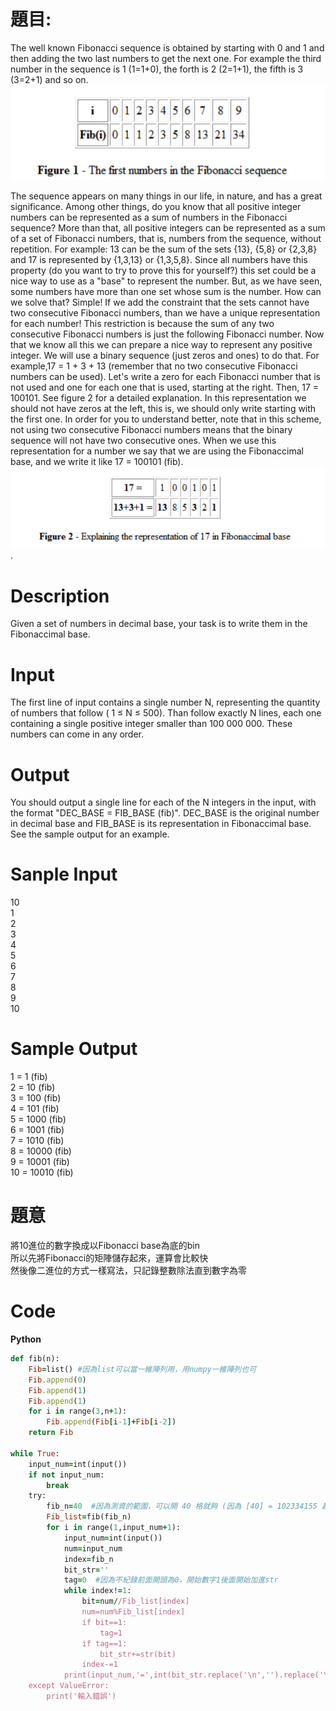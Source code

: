 # 題目:  
The well known Fibonacci sequence is obtained by starting with 0 and 1 and then adding the two last numbers to get the next one. For example the third number in the sequence is 1 (1=1+0), the forth is 2 (2=1+1), the fifth is 3 (3=2+1) and so on.   
![image](https://github.com/Adalyne/CPE/blob/31e436664804d855afde8cf7deb26156c7854755/CPE49/Fibonacci.png)

The sequence appears on many things in our life, in nature, and has a great significance. Among other things, do you know that all positive integer numbers can be represented as a sum of numbers in the Fibonacci sequence? More than that, all positive integers can be represented as a sum of a set of Fibonacci numbers, that is, numbers from the sequence, without repetition. For example: 13 can be the sum of the sets {13}, {5,8} or {2,3,8} and 17 is represented by {1,3,13} or {1,3,5,8}. Since all numbers have this property (do you want to try to prove this for yourself?) this set could be a nice way to use as a "base" to represent the number. But, as we have seen, some numbers have more than one set whose sum is the number. How can we solve that? Simple! If we add the constraint that the sets cannot have two consecutive Fibonacci numbers, than we have a unique representation for each number! This restriction is because the sum of any two consecutive Fibonacci numbers is just the following Fibonacci number.
Now that we know all this we can prepare a nice way to represent any positive integer. We will use a binary sequence (just zeros and ones) to do that. For example,17 = 1 + 3 + 13 (remember that no two consecutive Fibonacci numbers can be used). Let's write a zero for each Fibonacci number that is not used and one for each one that is used, starting at the right. Then, 17 = 100101. See figure 2 for a detailed explanation. In this representation we should not have zeros at the left, this is, we should only write starting with the first one. In order for you to understand better, note that in this scheme, not using two consecutive Fibonacci numbers means that the binary sequence will not have two consecutive ones. When we use this representation for a number we say that we are using the Fibonaccimal base, and we write it like 17 = 100101 (fib).
![image](https://github.com/Adalyne/CPE/blob/5fb1994eccd4eab64d4e7a3031f4a51ce420499f/CPE49/Fibonacci%20base.png).

# Description   
Given a set of numbers in decimal base, your task is to write them in the Fibonaccimal base.

# Input
The first line of input contains a single number N, representing the quantity of numbers that follow ( 1 ≤ N ≤ 500).
Than follow exactly N lines, each one containing a single positive integer smaller than 100 000 000. These numbers can come in any order.

# Output
You should output a single line for each of the N integers in the input, with the format "DEC_BASE = FIB_BASE (fib)". DEC_BASE is the original number in decimal base and FIB_BASE is its representation in Fibonaccimal base. See the sample output for an example.


# Sanple Input  
10  
1   
2   
3  
4  
5  
6  
7  
8  
9  
10  

# Sample Output  
1 = 1 (fib)  
2 = 10 (fib)  
3 = 100 (fib)  
4 = 101 (fib)  
5 = 1000 (fib)  
6 = 1001 (fib)  
7 = 1010 (fib)  
8 = 10000 (fib)  
9 = 10001 (fib)   
10 = 10010 (fib)  

# 題意    
將10進位的數字換成以Fibonacci base為底的bin  
所以先將Fibonacci的矩陣儲存起來，運算會比較快  
然後像二進位的方式一樣寫法，只記錄整數除法直到數字為零  
# Code 
**Python**  
```ruby  
def fib(n):
    Fib=list() #因為list可以當一維陣列用，用numpy一維陣列也可
    Fib.append(0)
    Fib.append(1)
    Fib.append(1)
    for i in range(3,n+1):  
        Fib.append(Fib[i-1]+Fib[i-2])
    return Fib

while True:
    input_num=int(input())
    if not input_num:
        break
    try:
        fib_n=40  #因為測資的範圍，可以開 40 格就夠 (因為 [40] = 102334155 超過範圍)
        Fib_list=fib(fib_n)
        for i in range(1,input_num+1):
            input_num=int(input())
            num=input_num
            index=fib_n
            bit_str=''
            tag=0  #因為不紀錄前面開頭為0，開始數字1後面開始加進str
            while index!=1:
                bit=num//Fib_list[index]
                num=num%Fib_list[index]
                if bit==1:
                    tag=1 
                if tag==1:
                    bit_str+=str(bit)
                index-=1
            print(input_num,'=',int(bit_str.replace('\n','').replace('\r','')),'(fib)')  #最後的格式為1=1(fib), 所以將\r\n換掉，以免換行或空格導致格式不對
    except ValueError:
        print('輸入錯誤')
```
